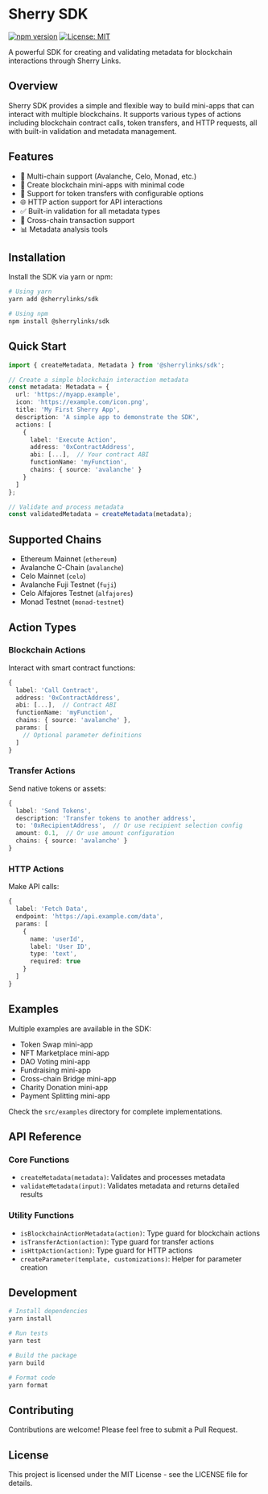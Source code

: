 # Sherry SDK

[![npm version](https://img.shields.io/npm/v/@sherrylinks/sdk.svg)](https://www.npmjs.com/package/@sherrylinks/sdk)
[![License: MIT](https://img.shields.io/badge/License-MIT-blue.svg)](https://opensource.org/licenses/MIT)

A powerful SDK for creating and validating metadata for blockchain interactions through Sherry Links.

## Overview

Sherry SDK provides a simple and flexible way to build mini-apps that can interact with multiple blockchains. It supports various types of actions including blockchain contract calls, token transfers, and HTTP requests, all with built-in validation and metadata management.

## Features

- 🔗 Multi-chain support (Avalanche, Celo, Monad, etc.)
- 🧩 Create blockchain mini-apps with minimal code
- 💸 Support for token transfers with configurable options
- 🌐 HTTP action support for API interactions
- ✅ Built-in validation for all metadata types
- 🔄 Cross-chain transaction support
- 📊 Metadata analysis tools

## Installation

Install the SDK via yarn or npm:

```bash
# Using yarn
yarn add @sherrylinks/sdk

# Using npm
npm install @sherrylinks/sdk
```

## Quick Start

```typescript
import { createMetadata, Metadata } from '@sherrylinks/sdk';

// Create a simple blockchain interaction metadata
const metadata: Metadata = {
  url: 'https://myapp.example',
  icon: 'https://example.com/icon.png',
  title: 'My First Sherry App',
  description: 'A simple app to demonstrate the SDK',
  actions: [
    {
      label: 'Execute Action',
      address: '0xContractAddress',
      abi: [...],  // Your contract ABI
      functionName: 'myFunction',
      chains: { source: 'avalanche' }
    }
  ]
};

// Validate and process metadata
const validatedMetadata = createMetadata(metadata);
```

## Supported Chains

- Ethereum Mainnet (`ethereum`)
- Avalanche C-Chain (`avalanche`)
- Celo Mainnet (`celo`)
- Avalanche Fuji Testnet (`fuji`)
- Celo Alfajores Testnet (`alfajores`)
- Monad Testnet (`monad-testnet`)

## Action Types

### Blockchain Actions

Interact with smart contract functions:

```typescript
{
  label: 'Call Contract',
  address: '0xContractAddress',
  abi: [...],  // Contract ABI
  functionName: 'myFunction',
  chains: { source: 'avalanche' },
  params: [
    // Optional parameter definitions
  ]
}
```

### Transfer Actions

Send native tokens or assets:

```typescript
{
  label: 'Send Tokens',
  description: 'Transfer tokens to another address',
  to: '0xRecipientAddress',  // Or use recipient selection config
  amount: 0.1,  // Or use amount configuration
  chains: { source: 'avalanche' }
}
```

### HTTP Actions

Make API calls:

```typescript
{
  label: 'Fetch Data',
  endpoint: 'https://api.example.com/data',
  params: [
    {
      name: 'userId',
      label: 'User ID',
      type: 'text',
      required: true
    }
  ]
}
```

## Examples

Multiple examples are available in the SDK:

- Token Swap mini-app
- NFT Marketplace mini-app
- DAO Voting mini-app
- Fundraising mini-app
- Cross-chain Bridge mini-app
- Charity Donation mini-app
- Payment Splitting mini-app

Check the `src/examples` directory for complete implementations.

## API Reference

### Core Functions

- `createMetadata(metadata)`: Validates and processes metadata
- `validateMetadata(input)`: Validates metadata and returns detailed results

### Utility Functions

- `isBlockchainActionMetadata(action)`: Type guard for blockchain actions
- `isTransferAction(action)`: Type guard for transfer actions
- `isHttpAction(action)`: Type guard for HTTP actions
- `createParameter(template, customizations)`: Helper for parameter creation

## Development

```bash
# Install dependencies
yarn install

# Run tests
yarn test

# Build the package
yarn build

# Format code
yarn format
```

## Contributing

Contributions are welcome! Please feel free to submit a Pull Request.

## License

This project is licensed under the MIT License - see the LICENSE file for details.
